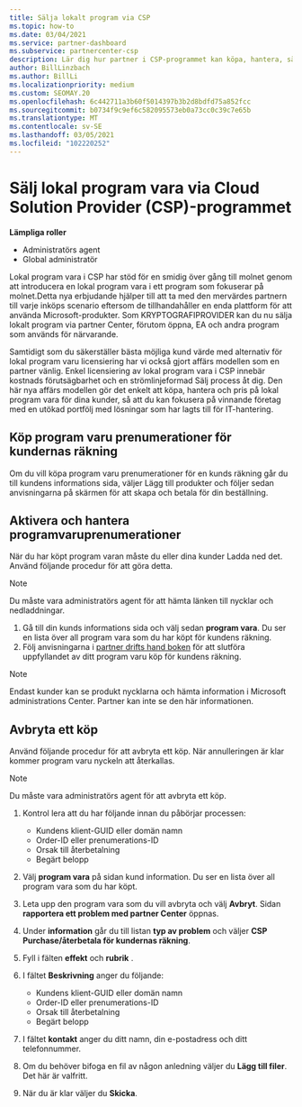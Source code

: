 ```yaml
---
title: Sälja lokalt program via CSP
ms.topic: how-to
ms.date: 03/04/2021
ms.service: partner-dashboard
ms.subservice: partnercenter-csp
description: Lär dig hur partner i CSP-programmet kan köpa, hantera, sälja och avbryta lokala program varu prenumerationer på uppdrag av kunder i Partner Center.
author: BillLinzbach
ms.author: BillLi
ms.localizationpriority: medium
ms.custom: SEOMAY.20
ms.openlocfilehash: 6c442711a3b60f5014397b3b2d8bdfd75a852fcc
ms.sourcegitcommit: b0734f9c9ef6c582095573eb0a73cc0c39c7e65b
ms.translationtype: MT
ms.contentlocale: sv-SE
ms.lasthandoff: 03/05/2021
ms.locfileid: "102220252"
---
```

# <a name="sell-on-premises-software-through-the-cloud-solution-provider-csp-program"></a>Sälj lokal program vara via Cloud Solution Provider (CSP)-programmet

**Lämpliga roller**

- Administratörs agent
- Global administratör

Lokal program vara i CSP har stöd för en smidig över gång till molnet genom att introducera en lokal program vara i ett program som fokuserar på molnet.Detta nya erbjudande hjälper till att ta med den mervärdes partnern till varje inköps scenario eftersom de tillhandahåller en enda plattform för att använda Microsoft-produkter. Som KRYPTOGRAFIPROVIDER kan du nu sälja lokalt program via partner Center, förutom öppna, EA och andra program som används för närvarande.  
 
Samtidigt som du säkerställer bästa möjliga kund värde med alternativ för lokal program varu licensiering har vi också gjort affärs modellen som en partner vänlig. Enkel licensiering av lokal program vara i CSP innebär kostnads förutsägbarhet och en strömlinjeformad Sälj process åt dig. Den här nya affärs modellen gör det enkelt att köpa, hantera och pris på lokal program vara för dina kunder, så att du kan fokusera på vinnande företag med en utökad portfölj med lösningar som har lagts till för IT-hantering.

## <a name="buy-software-subscriptions-on-behalf-of-customers"></a>Köp program varu prenumerationer för kundernas räkning

Om du vill köpa program varu prenumerationer för en kunds räkning går du till kundens informations sida, väljer Lägg till produkter och följer sedan anvisningarna på skärmen för att skapa och betala för din beställning.

## <a name="activate-and-manage-software-subscriptions"></a>Aktivera och hantera programvaruprenumerationer

När du har köpt program varan måste du eller dina kunder Ladda ned det. Använd följande procedur för att göra detta.

>[!NOTE]
>Du måste vara administratörs agent för att hämta länken till nycklar och nedladdningar.

1. Gå till din kunds informations sida och välj sedan **program vara**. Du ser en lista över all program vara som du har köpt för kundens räkning.
2. Följ anvisningarna i [partner drifts hand boken](https://partner.microsoft.com/resources/detail/partner-center-new-commerce-operations-guide-pdf) för att slutföra uppfyllandet av ditt program varu köp för kundens räkning.

>[!NOTE]
>Endast kunder kan se produkt nycklarna och hämta information i Microsoft administrations Center. Partner kan inte se den här informationen.

## <a name="cancel-a-purchase"></a>Avbryta ett köp

Använd följande procedur för att avbryta ett köp. När annulleringen är klar kommer program varu nyckeln att återkallas. 

>[!NOTE]
>Du måste vara administratörs agent för att avbryta ett köp. 

1.  Kontrol lera att du har följande innan du påbörjar processen: 
    - Kundens klient-GUID eller domän namn
    - Order-ID eller prenumerations-ID
    - Orsak till återbetalning
    - Begärt belopp

2.  Välj **program vara** på sidan kund information. Du ser en lista över all program vara som du har köpt. 

3.  Leta upp den program vara som du vill avbryta och välj **Avbryt**. Sidan **rapportera ett problem med partner Center** öppnas. 

4.  Under **information** går du till listan **typ av problem** och väljer **CSP Purchase/återbetala för kundernas räkning**.

5.  Fyll i fälten **effekt** och **rubrik** . 

6.  I fältet **Beskrivning** anger du följande: 
    -   Kundens klient-GUID eller domän namn
    -   Order-ID eller prenumerations-ID
    -   Orsak till återbetalning
    -   Begärt belopp

7.  I fältet **kontakt** anger du ditt namn, din e-postadress och ditt telefonnummer. 

8.  Om du behöver bifoga en fil av någon anledning väljer du **Lägg till filer**. Det här är valfritt. 

9.  När du är klar väljer du **Skicka**.